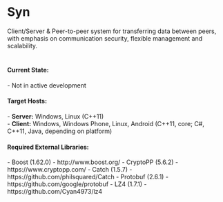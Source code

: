 <h1>Syn</h1>
Client/Server & Peer-to-peer system for transferring data between peers, with emphasis on communication security, flexible management and scalability.

<h1></h1>

<h4>Current State:</h4>
- Not in active development

<h4>Target Hosts:</h4>
- <b>Server:</b> Windows, Linux (C++11)<br>
- <b>Client:</b> Windows, Windows Phone, Linux, Android (C++11, core; C#, C++11, Java, depending on platform)

<h4>Required External Libraries:</h4>
- Boost (1.62.0) - http://www.boost.org/
- CryptoPP (5.6.2) - https://www.cryptopp.com/
- Catch (1.5.7) - https://github.com/philsquared/Catch
- Protobuf (2.6.1) - https://github.com/google/protobuf
- LZ4 (1.7.1) - https://github.com/Cyan4973/lz4
